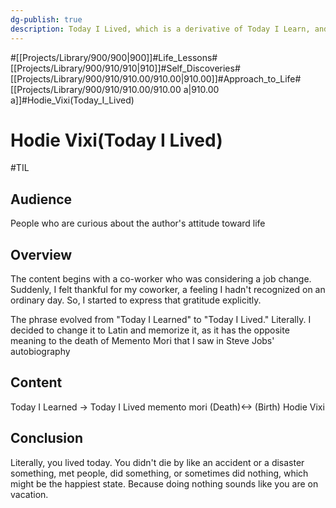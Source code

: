 ```yaml
---
dg-publish: true
description: Today I Lived, which is a derivative of Today I Learn, and Hodie Vixi, which is a Latinized version of it. May I live today without regretting yesterday.
---
```

#[[Projects/Library/900/900\|900]]#Life_Lessons#[[Projects/Library/900/910/910\|910]]#Self_Discoveries#[[Projects/Library/900/910/910.00/910.00\|910.00]]#Approach_to_Life#[[Projects/Library/900/910/910.00/910.00 a\|910.00 a]]#Hodie_Vixi(Today_I_Lived)
# Hodie Vixi(Today I Lived)
#TIL


## Audience
People who are curious about the author's attitude toward life
## Overview

The content begins with a co-worker who was considering a job change. Suddenly, I felt thankful for my coworker, a feeling I hadn't recognized on an ordinary day. So, I started to express that gratitude explicitly.

The phrase evolved from "Today I Learned" to "Today I Lived." Literally.
I decided to change it to Latin and memorize it, as it has the opposite meaning to the death of Memento Mori that I saw in Steve Jobs' autobiography
## Content
Today I Learned -> Today I Lived
memento mori (Death)<-> (Birth) Hodie Vixi


## Conclusion
 Literally, you lived today. You didn't die by like an accident or a disaster something, met people, did something, or sometimes did nothing, which might be the happiest state. Because doing nothing sounds like you are on vacation.

